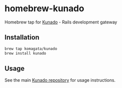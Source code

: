 # homebrew-kunado

Homebrew tap for [Kunado](https://github.com/komagata/kunado) - Rails development gateway

## Installation

```bash
brew tap komagata/kunado
brew install kunado
```

## Usage

See the main [Kunado repository](https://github.com/komagata/kunado) for usage instructions.